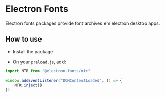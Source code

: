# Electron Fonts

Electron fonts packages provide font archives em electron desktop apps.

## How to use

* Install the package

* On your `preload.js`, add:

```ts
import NTR from "@electron-fonts/ntr"

window.addEventListener("DOMContentLoaded", () => {
    NTR.inject()
})
```
